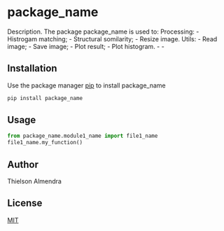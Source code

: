 # package_name

Description. 
The package package_name is used to:
	Processing:
		- Histrogam matching;
		- Structural somilarity;
		- Resize image.
	Utils:
		- Read image;
		- Save image;
		- Plot result;
		- Plot histogram.
	- 
	-

## Installation

Use the package manager [pip](https://pip.pypa.io/en/stable/) to install package_name

```bash
pip install package_name
```

## Usage

```python
from package_name.module1_name import file1_name
file1_name.my_function()
```

## Author
Thielson Almendra

## License
[MIT](https://choosealicense.com/licenses/mit/)
